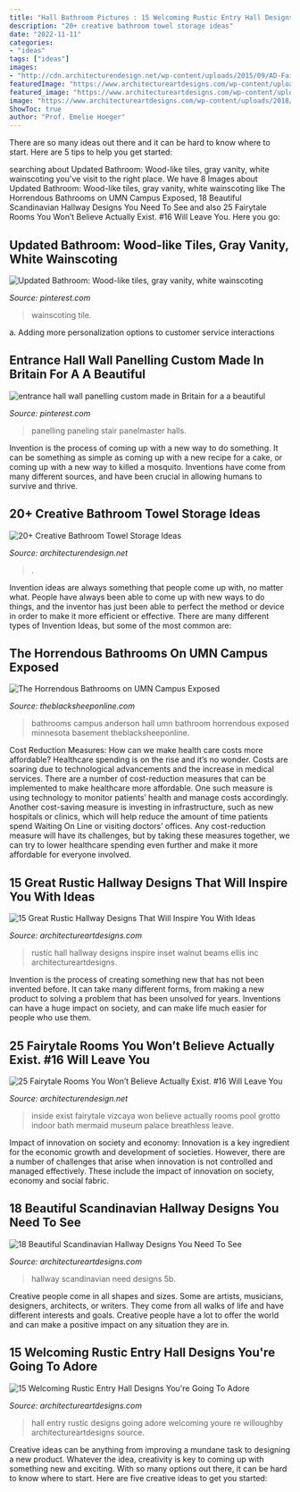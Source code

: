 ```yaml
---
title: "Hall Bathroom Pictures : 15 Welcoming Rustic Entry Hall Designs You&#039;re Going To Adore"
description: "20+ creative bathroom towel storage ideas"
date: "2022-11-11"
categories:
- "ideas"
tags: ["ideas"]
images:
- "http://cdn.architecturendesign.net/wp-content/uploads/2015/09/AD-Fairytale-Interiors-You-Wont-Beleive-Exist-07.jpg"
featuredImage: "https://www.architectureartdesigns.com/wp-content/uploads/2016/09/15-Great-Rustic-Hallway-Designs-That-Will-Inspire-You-With-Ideas-11.jpg"
featured_image: "https://www.architectureartdesigns.com/wp-content/uploads/2018/09/20-Beautiful-Scandinavian-Hallway-Designs-You-Need-To-See-4.jpg"
image: "https://www.architectureartdesigns.com/wp-content/uploads/2018/09/20-Beautiful-Scandinavian-Hallway-Designs-You-Need-To-See-4.jpg"
ShowToc: true
author: "Prof. Emelie Hoeger"
---
```



There are so many ideas out there and it can be hard to know where to start. Here are 5 tips to help you get started: 

	

		
searching about Updated Bathroom: Wood-like tiles, gray vanity, white wainscoting you've visit to the right place. We have 8 Images about Updated Bathroom: Wood-like tiles, gray vanity, white wainscoting like The Horrendous Bathrooms on UMN Campus Exposed, 18 Beautiful Scandinavian Hallway Designs You Need To See and also 25 Fairytale Rooms You Won’t Believe Actually Exist. #16 Will Leave You. Here you go:
		
    
## Updated Bathroom: Wood-like Tiles, Gray Vanity, White Wainscoting

<img loading=lazy src="https://i.pinimg.com/736x/a1/5a/39/a15a39329f6eb3a648ca6942f9e9fc61--wainscoting-panels-gray-vanity.jpg" onerror="this.onerror=null;this.src='https://tse1.mm.bing.net/th?id=OIP.FfKC3bD-n4LC7LCHqu7SJAHaJ3&amp;pid=15.1';" alt="Updated Bathroom: Wood-like tiles, gray vanity, white wainscoting">

_Source: pinterest.com_

>wainscoting tile. 

	

a. Adding more personalization options to customer service interactions 

    
## Entrance Hall Wall Panelling Custom Made In Britain For A A Beautiful

<img loading=lazy src="https://i.pinimg.com/736x/03/b5/13/03b51393888fc7cb5e93fbdb49e49bb8.jpg" onerror="this.onerror=null;this.src='https://tse4.mm.bing.net/th?id=OIP.FEZKOpdq38F-aVFDE24f2QHaJ3&amp;pid=15.1';" alt="entrance hall wall panelling custom made in Britain for a a beautiful">

_Source: pinterest.com_

>panelling paneling stair panelmaster halls. 

	

Invention is the process of coming up with a new way to do something. It can be something as simple as coming up with a new recipe for a cake, or coming up with a new way to killed a mosquito. Inventions have come from many different sources, and have been crucial in allowing humans to survive and thrive.

    
## 20+ Creative Bathroom Towel Storage Ideas

<img loading=lazy src="https://cdn.architecturendesign.net/wp-content/uploads/2015/09/AD-Creative-Bathroom-Towel-Storage-Ideas-10.jpg" onerror="this.onerror=null;this.src='https://tse1.mm.bing.net/th?id=OIP.yJiDIBClzSJpCk8MWJUfhwHaJ4&amp;pid=15.1';" alt="20+ Creative Bathroom Towel Storage Ideas">

_Source: architecturendesign.net_

>. 

	

Invention ideas are always something that people come up with, no matter what. People have always been able to come up with new ways to do things, and the inventor has just been able to perfect the method or device in order to make it more efficient or effective. There are many different types of Invention Ideas, but some of the most common are:

    
## The Horrendous Bathrooms On UMN Campus Exposed

<img loading=lazy src="https://theblacksheeponline.com/wp-content/uploads/2016/12/Anderson-e1481867769695.jpg" onerror="this.onerror=null;this.src='https://tse2.mm.bing.net/th?id=OIP.Jgo7nM2BXPKeSxIkD6r77AHaJ3&amp;pid=15.1';" alt="The Horrendous Bathrooms on UMN Campus Exposed">

_Source: theblacksheeponline.com_

>bathrooms campus anderson hall umn bathroom horrendous exposed minnesota basement theblacksheeponline. 

	

Cost Reduction Measures: How can we make health care costs more affordable?
Healthcare spending is on the rise and it’s no wonder. Costs are soaring due to technological advancements and the increase in medical services. There are a number of cost-reduction measures that can be implemented to make healthcare more affordable. One such measure is using technology to monitor patients’ health and manage costs accordingly. Another cost-saving measure is investing in infrastructure, such as new hospitals or clinics, which will help reduce the amount of time patients spend Waiting On Line or visiting doctors’ offices.
Any cost-reduction measure will have its challenges, but by taking these measures together, we can try to lower healthcare spending even further and make it more affordable for everyone involved.

    
## 15 Great Rustic Hallway Designs That Will Inspire You With Ideas

<img loading=lazy src="https://www.architectureartdesigns.com/wp-content/uploads/2016/09/15-Great-Rustic-Hallway-Designs-That-Will-Inspire-You-With-Ideas-11.jpg" onerror="this.onerror=null;this.src='https://tse3.mm.bing.net/th?id=OIP.1dahwaJxrnM2OIvMvaecLAHaJ8&amp;pid=15.1';" alt="15 Great Rustic Hallway Designs That Will Inspire You With Ideas">

_Source: architectureartdesigns.com_

>rustic hall hallway designs inspire inset walnut beams ellis inc architectureartdesigns. 

	

Invention is the process of creating something new that has not been invented before. It can take many different forms, from making a new product to solving a problem that has been unsolved for years. Inventions can have a huge impact on society, and can make life much easier for people who use them.

    
## 25 Fairytale Rooms You Won’t Believe Actually Exist. #16 Will Leave You

<img loading=lazy src="http://cdn.architecturendesign.net/wp-content/uploads/2015/09/AD-Fairytale-Interiors-You-Wont-Beleive-Exist-07.jpg" onerror="this.onerror=null;this.src='https://tse3.mm.bing.net/th?id=OIP.g6tHSVe9dkvh9EGr62tgPAHaJ3&amp;pid=15.1';" alt="25 Fairytale Rooms You Won’t Believe Actually Exist. #16 Will Leave You">

_Source: architecturendesign.net_

>inside exist fairytale vizcaya won believe actually rooms pool grotto indoor bath mermaid museum palace breathless leave. 

	

Impact of innovation on society and economy:
Innovation is a key ingredient for the economic growth and development of societies. However, there are a number of challenges that arise when innovation is not controlled and managed effectively. These include the impact of innovation on society, economy and social fabric.

    
## 18 Beautiful Scandinavian Hallway Designs You Need To See

<img loading=lazy src="https://www.architectureartdesigns.com/wp-content/uploads/2018/09/20-Beautiful-Scandinavian-Hallway-Designs-You-Need-To-See-4.jpg" onerror="this.onerror=null;this.src='https://tse1.mm.bing.net/th?id=OIP.pxdgOb-Ro1X9LlgdPP-vxgHaLH&amp;pid=15.1';" alt="18 Beautiful Scandinavian Hallway Designs You Need To See">

_Source: architectureartdesigns.com_

>hallway scandinavian need designs 5b. 

	

Creative people come in all shapes and sizes. Some are artists, musicians, designers, architects, or writers. They come from all walks of life and have different interests and goals. Creative people have a lot to offer the world and can make a positive impact on any situation they are in.

    
## 15 Welcoming Rustic Entry Hall Designs You&#039;re Going To Adore

<img loading=lazy src="https://www.architectureartdesigns.com/wp-content/uploads/2016/10/15-Welcoming-Rustic-Entry-Hall-Designs-Youre-Going-To-Adore-5.jpg" onerror="this.onerror=null;this.src='https://tse1.mm.bing.net/th?id=OIP.eDT-3g7oHNRLjGisSHzBkgHaLH&amp;pid=15.1';" alt="15 Welcoming Rustic Entry Hall Designs You&#039;re Going To Adore">

_Source: architectureartdesigns.com_

>hall entry rustic designs going adore welcoming youre re willoughby architectureartdesigns source. 

	

Creative ideas can be anything from improving a mundane task to designing a new product. Whatever the idea, creativity is key to coming up with something new and exciting. With so many options out there, it can be hard to know where to start. Here are five creative ideas to get you started:

